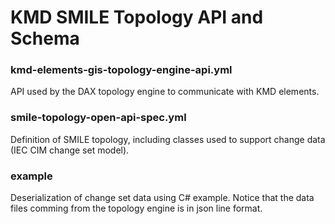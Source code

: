 # KMD SMILE Topology API and Schema

### kmd-elements-gis-topology-engine-api.yml
API used by the DAX topology engine to communicate with KMD elements.

### smile-topology-open-api-spec.yml
Definition of SMILE topology, including classes used to support change data (IEC CIM change set model).

### example
Deserialization of change set data using C# example.
Notice that the data files comming from the topology engine is in json line format.
